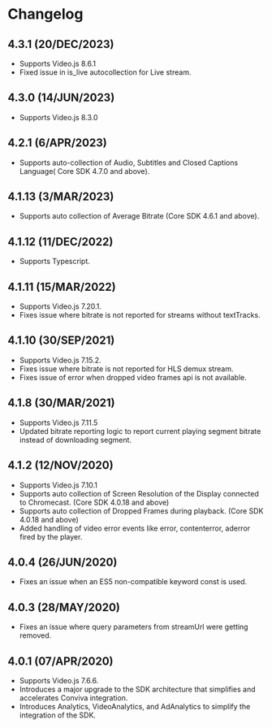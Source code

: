 
# Changelog
## 4.3.1 (20/DEC/2023)
* Supports Video.js 8.6.1
* Fixed issue in is_live autocollection for Live stream.

## 4.3.0 (14/JUN/2023)
* Supports Video.js 8.3.0

## 4.2.1 (6/APR/2023)
* Supports auto-collection of Audio, Subtitles and Closed Captions Language( Core SDK 4.7.0 and above).

## 4.1.13 (3/MAR/2023)
* Supports auto collection of Average Bitrate (Core SDK 4.6.1 and above).

## 4.1.12 (11/DEC/2022)
* Supports Typescript.

## 4.1.11 (15/MAR/2022)
* Supports Video.js 7.20.1.
* Fixes issue where bitrate is not reported for streams without textTracks.

## 4.1.10 (30/SEP/2021)
* Supports Video.js 7.15.2.
* Fixes issue where bitrate is not reported for HLS demux stream.
* Fixes issue of error when dropped video frames api is not available.

## 4.1.8 (30/MAR/2021)
* Supports Video.js 7.11.5
* Updated bitrate reporting logic to report current playing segment bitrate instead of downloading segment.

## 4.1.2 (12/NOV/2020)
* Supports Video.js 7.10.1
* Supports auto collection of Screen Resolution of the Display connected to Chromecast. (Core SDK 4.0.18 and above)
* Supports auto collection of Dropped Frames during playback. (Core SDK 4.0.18 and above)
* Added handling of video error events like error, contenterror, aderror fired by the player.

## 4.0.4 (26/JUN/2020)
* Fixes an issue when an ES5 non-compatible keyword const is used.

## 4.0.3 (28/MAY/2020)
* Fixes an issue where query parameters from streamUrl were getting removed.

## 4.0.1 (07/APR/2020)
* Supports Video.js 7.6.6.
* Introduces a major upgrade to the SDK architecture that simplifies and accelerates Conviva integration.
* Introduces Analytics, VideoAnalytics, and AdAnalytics to simplify the integration of the SDK.
